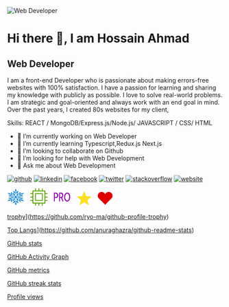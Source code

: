 ![Web Developer](https://arturssmirnovs.github.io/github-profile-readme-generator/images/banner.png)

# Hi there 👋, I am Hossain Ahmad
## Web Developer

I am a front-end Developer who is passionate about making errors-free websites with 100% satisfaction. I have a passion for learning and sharing my knowledge with publicly as possible. I love to solve real-world problems. I am strategic and goal-oriented and always work with an end goal in mind. Over the past years, I created 80s websites for my client,



Skills: REACT / MongoDB/Express.js/Node.js/ JAVASCRIPT  / CSS/ HTML

- 🔭 I’m currently working on Web Developer 
- 🌱 I’m currently learning Typescript,Redux.js Next.js 
- 👯 I’m looking to collaborate on Github 
- 🤔 I’m looking for help with Web Development 
- 💬 Ask me about Web Development 


[<img src='https://cdn.jsdelivr.net/npm/simple-icons@3.0.1/icons/github.svg' alt='github' height='40'>](https://github.com/https://github.com/hossainahmad1)  [<img src='https://cdn.jsdelivr.net/npm/simple-icons@3.0.1/icons/linkedin.svg' alt='linkedin' height='40'>](https://www.linkedin.com/in/https://www.linkedin.com/in/hossain-ahmad-1b8115258//)  [<img src='https://cdn.jsdelivr.net/npm/simple-icons@3.0.1/icons/facebook.svg' alt='facebook' height='40'>](https://www.facebook.com/https://www.facebook.com/profile.php?id=100035927405659)  [<img src='https://cdn.jsdelivr.net/npm/simple-icons@3.0.1/icons/twitter.svg' alt='twitter' height='40'>](https://twitter.com/https://twitter.com/Hossain177922)  [<img src='https://cdn.jsdelivr.net/npm/simple-icons@3.0.1/icons/stackoverflow.svg' alt='stackoverflow' height='40'>](https://stackoverflow.com/users/https://stackoverflow.com/users/19962919/hossain-ahmad)  [<img src='https://cdn.jsdelivr.net/npm/simple-icons@3.0.1/icons/icloud.svg' alt='website' height='40'>](https://frolicking-cheesecake-c62454.netlify.app/)  

<a href='https://archiveprogram.github.com/'><img src='https://raw.githubusercontent.com/acervenky/animated-github-badges/master/assets/acbadge.gif' width='40' height='40'></a> <a href='https://docs.github.com/en/developers'><img src='https://raw.githubusercontent.com/acervenky/animated-github-badges/master/assets/devbadge.gif' width='40' height='40'></a> <a href='https://github.com/pricing'><img src='https://raw.githubusercontent.com/acervenky/animated-github-badges/master/assets/pro.gif' width='40' height='40'></a> <a href='https://stars.github.com/'><img src='https://raw.githubusercontent.com/acervenky/animated-github-badges/master/assets/starbadge.gif' width='35' height='35'></a> <a href='https://docs.github.com/en/github/supporting-the-open-source-community-with-github-sponsors'><img src='https://raw.githubusercontent.com/acervenky/animated-github-badges/master/assets/sponsorbadge.gif' width='35' height='35'></a> 

[trophy](https://github-profile-trophy.vercel.app/?username=https://github.com/hossainahmad1)](https://github.com/ryo-ma/github-profile-trophy)

[Top Langs](https://github-readme-stats.vercel.app/api/top-langs/?username=https://github.com/hossainahmad1)](https://github.com/anuraghazra/github-readme-stats)

[GitHub stats](https://github-readme-stats.vercel.app/api?username=https://github.com/hossainahmad1&show_icons=true)  

[GitHub Activity Graph](https://activity-graph.herokuapp.com/graph?username=https://github.com/hossainahmad1)  

[GitHub metrics](https://metrics.lecoq.io/https://github.com/hossainahmad1)  

[GitHub streak stats](https://streak-stats.demolab.com/?user=https://github.com/hossainahmad1)  

[Profile views](https://gpvc.arturio.dev/https://github.com/hossainahmad1)  

